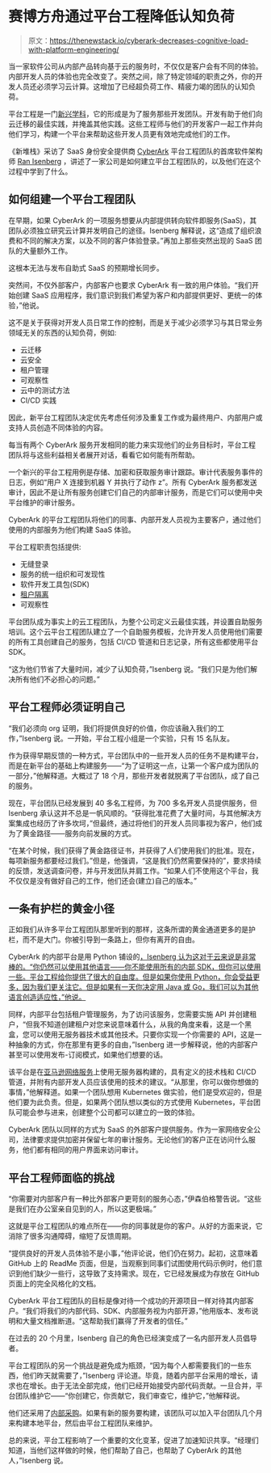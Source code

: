 # 赛博方舟通过平台工程降低认知负荷

> 原文：<https://thenewstack.io/cyberark-decreases-cognitive-load-with-platform-engineering/>

当一家软件公司从内部产品转向基于云的服务时，不仅仅是客户会有不同的体验。内部开发人员的体验也完全改变了。突然之间，除了特定领域的职责之外，你的开发人员还必须学习云计算。这增加了已经超负荷工作、精疲力竭的团队的认知负荷。

平台工程是一门[新兴学科](https://thenewstack.io/platform-engineering-wont-kill-the-devops-star/)，它的形成是为了服务那些开发团队。开发有助于他们向云迁移的最佳实践，并掩盖其他实践。这些工程师与他们的开发客户一起工作并向他们学习，构建一个平台来帮助这些开发人员更有效地完成他们的工作。

《新堆栈》采访了 SaaS 身份安全提供商 [CyberArk](https://www.cyberark.com/company/) 平台工程团队的首席软件架构师 [Ran Isenberg](https://www.ranthebuilder.cloud/) ，讲述了一家公司是如何建立平台工程团队的，以及他们在这个过程中学到了什么。

## 如何组建一个平台工程团队

在早期，如果 CyberArk 的一项服务想要从内部提供转向软件即服务(SaaS)，其团队必须独立研究云计算并发明自己的途径。Isenberg 解释说，这“造成了组织浪费和不同的解决方案，以及不同的客户体验登录。”再加上那些突然出现的 SaaS 团队的大量额外工作。

这根本无法与发布自助式 SaaS 的预期增长同步。

突然间，不仅外部客户，内部客户也要求 CyberArk 有一致的用户体验。“我们开始创建 SaaS 应用程序，我们意识到我们希望为客户和内部提供更好、更统一的体验，”他说。

这不是关于获得对开发人员日常工作的控制，而是关于减少必须学习与其日常业务领域无关的东西的认知负荷，例如:

*   云迁移
*   云安全
*   租户管理
*   可观察性
*   云中的测试方法
*   CI/CD 实践

因此，新平台工程团队决定优先考虑任何涉及重复工作或为最终用户、内部用户或支持人员创造不同体验的内容。

每当有两个 CyberArk 服务开发相同的能力来实现他们的业务目标时，平台工程团队将与这些利益相关者展开对话，看看它如何能有所帮助。

一个新兴的平台工程用例是存储、加密和获取服务审计跟踪。审计代表服务事件的日志，例如“用户 X 连接到机器 Y 并执行了动作 z”。所有 CyberArk 服务都发送审计，因此不是让所有服务创建它们自己的内部审计服务，而是它们可以使用中央平台维护的审计服务。

CyberArk 的平台工程团队将他们的同事、内部开发人员视为主要客户，通过他们使用的内部服务为他们构建 SaaS 体验。

平台工程职责包括提供:

*   无缝登录
*   服务的统一组织和可发现性
*   软件开发工具包(SDK)
*   [租户隔离](https://aws.amazon.com/blogs/apn/explore-saas-tenant-isolation-strategies-in-new-saas-whitepaper/)
*   可观察性

平台团队成为事实上的云工程团队，为整个公司定义云最佳实践，并设置自助服务培训。这个云平台工程团队建立了一个自助服务模板，允许开发人员使用他们需要的所有工具创建自己的服务，包括 CI/CD 管道和日志记录，所有这些都使用平台 SDK。

“这为他们节省了大量时间，减少了认知负荷，”Isenberg 说。“我们只是为他们解决所有他们不必担心的问题。”

## 平台工程师必须证明自己

“我们必须向 org 证明，我们将提供良好的价值，你应该融入我们的工作，”Isenberg 说。一开始，平台工程小组是一个实验，只有 15 名队友。

作为获得早期反馈的一种方式，平台团队中的一些开发人员的任务不是构建平台，而是在新平台的基础上构建服务——“为了证明这一点，让第一个客户成为团队的一部分，”他解释道。大概过了 18 个月，那些开发者就脱离了平台团队，成了自己的服务。

现在，平台团队已经发展到 40 多名工程师，为 700 多名开发人员提供服务，但 Isenberg 承认这并不总是一帆风顺的。“获得批准花费了大量时间，与其他解决方案集成也经历了许多坎坷，”但最终，通过将他们的开发人员同事视为客户，他们成为了黄金路径——服务向前发展的方式。

“在某个时候，我们获得了黄金路径证书，并获得了人们使用我们的批准。现在，每项新服务都要经过我们。”但是，他强调，“这是我们仍然需要保持的”，要求持续的反馈，发送调查问卷，并与开发团队并肩工作。“如果人们不使用这个平台，我不仅仅是没有做好自己的工作，他们还会(建立)自己的版本。”

## 一条有护栏的黄金小径

正如我们从许多平台工程团队那里听到的那样，这条所谓的黄金通道更多的是护栏，而不是大门。你被引导到一条路上，但你有离开的自由。

CyberArk 的内部平台是用 Python 铺设的[，Isenberg 认为这对于云来说是非常棒的。“你仍然可以使用其他语言——你不能使用所有的内部 SDK，但你可以使用一些。平台工程给你提供了很大的自由度。但是如果你使用 Python，你会受益更多，因为我们更关注它。但是如果有一天你决定用 Java 或 Go，我们可以为其他语言创造适应性，”他说。](https://thenewstack.io/an-introduction-to-python-a-language-for-the-ages/)

同样，内部平台包括租户管理服务，为了访问该服务，您需要实施 API 并创建租户，“但我不知道创建租户对您来说意味着什么，从我的角度来看，这是一个黑盒，您可以使用无服务器技术或其他技术。只要你实现一个你需要的 API，这是一种抽象的方式，你在那里有更多的自由，”Isenberg 进一步解释说，他的内部客户甚至可以使用发布-订阅模式，如果他们想要的话。

该平台是在[亚马逊网络服务](https://aws.amazon.com/?utm_content=inline-mention)上使用无服务器构建的，具有定义的技术栈和 CI/CD 管道，并附有内部开发人员应该使用的技术的建议。“从那里，你可以做你想做的事情，”他解释道。如果一个团队想用 Kubernetes 做实验，他们是受欢迎的，但是他们要为此负责。但是，如果两个团队想以类似的方式使用 Kubernetes，平台团队可能会参与进来，创建整个公司都可以建立的一致的体验。

CyberArk 团队以同样的方式为 SaaS 的外部客户提供服务。作为一家网络安全公司，法律要求提供加密并保留七年的审计服务。无论他们的客户正在访问什么服务，他们都有相同的用户界面来访问审计。

## 平台工程师面临的挑战

“你需要对内部客户有一种比外部客户更苛刻的服务心态，”伊森伯格警告说。“这些是我们在办公室亲自见到的人，所以这更极端。”

这就是平台工程团队的难点所在——你的同事就是你的客户。从好的方面来说，它消除了很多沟通障碍，缩短了反馈周期。

“提供良好的开发人员体验不是小事，”他评论说，他们仍在努力。起初，这意味着 GitHub 上的 ReadMe 页面，但是，当观察到同事们试图使用代码示例时，他们意识到他们缺少一些行，这导致了支持需求。现在，它已经发展成为存放在 GitHub 页面上的完全风格化的文档。

CyberArk 平台工程团队的目标是像对待一个成功的开源项目一样对待其内部客户。“我们将我们的内部代码、SDK、内部服务视为内部开源，”他用版本、发布说明和大量文档推断道。“这帮助我们赢得了开发者的信任。”

在过去的 20 个月里，Isenberg 自己的角色已经演变成了一名内部开发人员倡导者。

平台工程团队的另一个挑战是避免成为瓶颈，“因为每个人都需要我们的一些东西，他们昨天就需要了，”Isenberg 评论道。毕竟，随着内部平台采用的增长，请求也在增长。由于无法全部完成，他们已经开始接受内部代码贡献。一旦合并，平台团队维护它——“你创建它，你贡献它，我们审查它，维护它，”他解释说。

他们还采用了[内部采购](https://thenewstack.io/adopting-inner-source-culture-within-organizations/)。如果有新的服务要构建，该团队可以加入平台团队几个月来构建本地平台，然后由平台工程团队来维护。

总的来说，平台工程影响了一个重要的文化变革，促进了加速知识共享。“经理们知道，当他们这样做的时候，他们帮助了自己，也帮助了 CyberArk 的其他人，”Isenberg 说。

<svg xmlns:xlink="http://www.w3.org/1999/xlink" viewBox="0 0 68 31" version="1.1"><title>Group</title> <desc>Created with Sketch.</desc></svg>